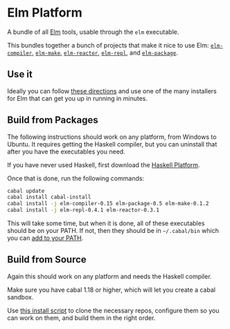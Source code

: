 # Elm Platform

A bundle of all [Elm](http://elm-lang.org) tools, usable through the `elm` executable.

This bundles together a bunch of projects that make it nice to use Elm: [`elm-compiler`][compiler], [`elm-make`][make], [`elm-reactor`][reactor], [`elm-repl`][repl], and [`elm-package`][package].

[compiler]: https://github.com/elm-lang/elm-compiler
[make]: https://github.com/elm-lang/elm-make
[reactor]: https://github.com/elm-lang/elm-reactor
[repl]: https://github.com/elm-lang/elm-repl
[package]: https://github.com/elm-lang/elm-package


## Use it

Ideally you can follow [these directions](http://elm-lang.org/Install.elm) and use one of the many installers for Elm that can get you up in running in minutes.

## Build from Packages

The following instructions should work on any platform, from Windows to Ubuntu. It requires getting the Haskell compiler, but you can uninstall that after you have the executables you need.

If you have never used Haskell, first download the [Haskell Platform][hp].

[hp]: http://hackage.haskell.org/platform/

Once that is done, run the following commands:

```bash
cabal update
cabal install cabal-install
cabal install -j elm-compiler-0.15 elm-package-0.5 elm-make-0.1.2
cabal install -j elm-repl-0.4.1 elm-reactor-0.3.1
```

This will take some time, but when it is done, all of these executables should be on your PATH. If not, then they should be in `~/.cabal/bin` which you can [add to your PATH][add-path].

[add-path]: http://unix.stackexchange.com/questions/26047/how-to-correctly-add-a-path-to-path

## Build from Source

Again this should work on any platform and needs the Haskell compiler.

Make sure you have cabal 1.18 or higher, which will let you create a cabal sandbox.

Use [this install script][script] to clone the necessary repos, configure them so you can work on them, and build them in the right order.

[script]: https://github.com/elm-lang/elm-platform/blob/master/installers/BuildFromSource.hs
